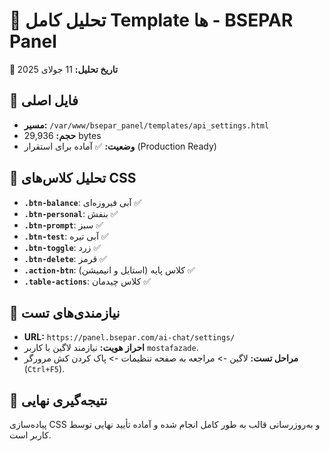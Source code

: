 # 🎨 تحلیل کامل Template ها - BSEPAR Panel

**📅 تاریخ تحلیل:** 11 جولای 2025

## 📄 فایل اصلی
- **مسیر:** `/var/www/bsepar_panel/templates/api_settings.html`
- **حجم:** 29,936 bytes
- **وضعیت:** ✅ آماده برای استقرار (Production Ready)

## 🎨 تحلیل کلاس‌های CSS
- **`.btn-balance`**: آبی فیروزه‌ای ✅
- **`.btn-personal`**: بنفش ✅
- **`.btn-prompt`**: سبز ✅
- **`.btn-test`**: آبی تیره ✅
- **`.btn-toggle`**: زرد ✅
- **`.btn-delete`**: قرمز ✅
- **`.action-btn`**: کلاس پایه (استایل و انیمیشن) ✅
- **`.table-actions`**: کلاس چیدمان ✅

## 🧪 نیازمندی‌های تست
- **URL:** `https://panel.bsepar.com/ai-chat/settings/`
- **احراز هویت:** نیازمند لاگین با کاربر `mostafazade`.
- **مراحل تست:** لاگین -> مراجعه به صفحه تنظیمات -> پاک کردن کش مرورگر (`Ctrl+F5`).

## 🎯 نتیجه‌گیری نهایی
پیاده‌سازی CSS و به‌روزرسانی قالب به طور کامل انجام شده و آماده تأیید نهایی توسط کاربر است.
